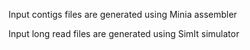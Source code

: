 Input contigs files are generated using Minia assembler

Input long read files are generated using SimIt simulator
